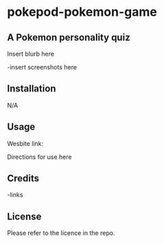 # pokepod-pokemon-game

## A Pokemon personality quiz

Insert blurb here

-insert screenshots here

## Installation

N/A

## Usage

Wesbite link:

Directions for use here

## Credits

-links

## License

Please refer to the licence in the repo.
